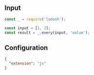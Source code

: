 
## Input
```javascript input
const _ = require('lodash');

const input = [1, 2];
const result = _.every(input, 'value');
```

## Configuration
```json configuration
{
  "extension": "js"
}
```
